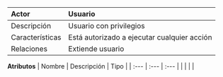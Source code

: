 | **Actor**      | **Usuario** |
| :---        | :---        |
| Descripción      | Usuario con privilegios |
| Características   | Está autorizado a ejecutar cualquier acción |
| Relaciones   | Extiende usuario |

**Atributos**
| Nombre      | Descripción | Tipo |
| :---        | :---        | :---        |
| | | |